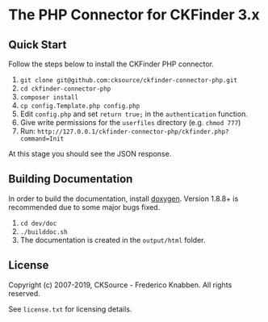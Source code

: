 The PHP Connector for CKFinder 3.x
==================================

## Quick Start

Follow the steps below to install the CKFinder PHP connector.

1. `git clone git@github.com:cksource/ckfinder-connector-php.git`
2. `cd ckfinder-connector-php`
3. `composer install`
4. `cp config.Template.php config.php`
5. Edit `config.php` and set `return true;` in the `authentication` function.
6. Give write permissions for the `userfiles` directory (e.g. `chmod 777`)
7. Run: `http://127.0.0.1/ckfinder-connector-php/ckfinder.php?command=Init`

At this stage you should see the JSON response.

## Building Documentation

In order to build the documentation, install [doxygen](http://www.doxygen.org). Version 1.8.8+ is recommended due to some major bugs fixed.

1. `cd dev/doc`
2. `./builddoc.sh`
3. The documentation is created in the `output/html` folder.

## License

Copyright (c) 2007-2019, CKSource - Frederico Knabben. All rights reserved.

See `license.txt` for licensing details.
